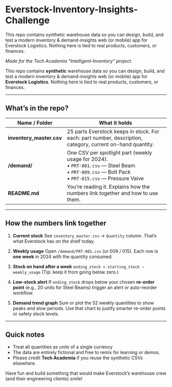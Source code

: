 # Everstock-Inventory-Insights-Challenge
This repo contains synthetic warehouse data so you can design, build, and test a modern inventory &amp; demand-insights web (or mobile) app for Everstock Logistics. Nothing here is tied to real products, customers, or finances.

*Made for the Tech Academia “Intelligent-Inventory” project.*

This repo contains **synthetic** warehouse data so you can design, build, and test a modern inventory & demand-insights web (or mobile) app for **Everstock Logistics**.
Nothing here is tied to real products, customers, or finances.

---

## What’s in the repo?

| Name / Folder             | What it holds                                                                                                                                          |
| ------------------------- | ------------------------------------------------------------------------------------------------------------------------------------------------------ |
| **inventory\_master.csv** | 25 parts Everstock keeps in stock.  For each: part number, description, category, current on-hand quantity.                                            |
| **/demand/**              | One CSV per spotlight part (weekly usage for 2024).<br>• `PRT-001.csv` — Steel Beam<br>• `PRT-009.csv` — Bolt Pack<br>• `PRT-015.csv` — Pressure Valve |
| **README.md**             | You’re reading it.  Explains how the numbers link together and how to use them.                                                                        |

---

## How the numbers link together

1. **Current stock**
   See `inventory_master.csv` → `Quantity` column.
   That’s what Everstock has on the shelf today.

2. **Weekly usage**
   Open `/demand/PRT-001.csv` (or 009 / 015).  Each row is **one week** in 2024 with the quantity consumed.

3. **Stock on hand after a week**
   `ending_stock = starting_stock − weekly_usage`
   (Tip: keep it from going below zero.)

4. **Low-stock alert**
   If `ending_stock` drops below your chosen **re-order point** (e.g., 20 units for Steel Beams) trigger an alert or auto-reorder workflow.

5. **Demand trend graph**
   Sum or plot the 52 weekly quantities to show peaks and slow periods.  Use that chart to justify smarter re-order points or safety stock levels.

---

## Quick notes

* Treat all quantities as *units* of a single currency
* The data are entirely fictional and free to remix for learning or demos.
* Please credit **Tech Academia** if you reuse the synthetic CSVs elsewhere.

Have fun and build something that would make Everstock’s warehouse crew (and their engineering clients) smile!
